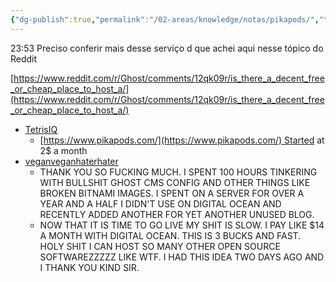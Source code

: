 ```yaml
---
{"dg-publish":true,"permalink":"/02-areas/knowledge/notas/pikapods/","tags":["notas","ghost"]}
---
```



23:53 Preciso conferir mais desse serviço d que achei aqui nesse tópico do Reddit

[https://www.reddit.com/r/Ghost/comments/12qk09r/is_there_a_decent_free_or_cheap_place_to_host_a/](https://www.reddit.com/r/Ghost/comments/12qk09r/is_there_a_decent_free_or_cheap_place_to_host_a/)

- [TetrisIQ](https://www.reddit.com/user/TetrisIQ/)
    - [https://www.pikapods.com/](https://www.pikapods.com/) Started at 2$ a month
- [veganveganhaterhater](https://www.reddit.com/user/veganveganhaterhater/)
    - THANK YOU SO FUCKING MUCH. I SPENT 100 HOURS TINKERING WITH BULLSHIT GHOST CMS CONFIG AND OTHER THINGS LIKE BROKEN BITNAMI IMAGES. I SPENT ON A SERVER FOR OVER A YEAR AND A HALF I DIDN'T USE ON DIGITAL OCEAN AND RECENTLY ADDED ANOTHER FOR YET ANOTHER UNUSED BLOG.
    - NOW THAT IT IS TIME TO GO LIVE MY SHIT IS SLOW. I PAY LIKE $14 A MONTH WITH DIGITAL OCEAN. THIS IS 3 BUCKS AND FAST. HOLY SHIT I CAN HOST SO MANY OTHER OPEN SOURCE SOFTWAREZZZZZ LIKE WTF. I HAD THIS IDEA TWO DAYS AGO AND I THANK YOU KIND SIR.